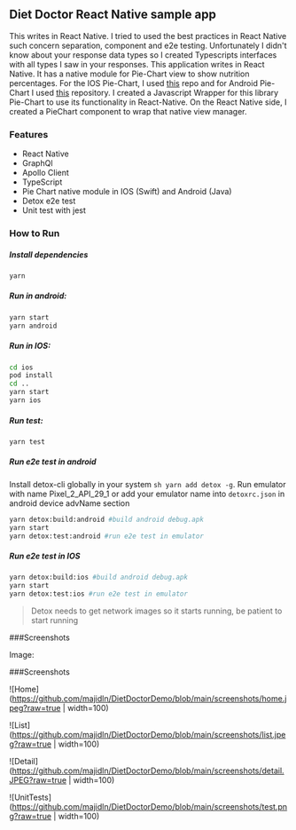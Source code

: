 ## Diet Doctor React Native sample app
This writes in React Native. I tried to used the best practices in React Native such concern separation, component and e2e testing. 
Unfortunately I didn't know about your response data types so I created Typescripts interfaces with all types I saw in your responses.
This application writes in React Native. It has a native module for Pie-Chart view to show nutrition percentages. For the IOS Pie-Chart, I used [this](https://github.com/danielgindi/Charts) repo and for Android Pie-Chart I used [this](https://github.com/PhilJay/MPAndroidChart/commit/f6a398b) repository. I created a Javascript Wrapper for this library Pie-Chart to use its functionality in React-Native. On the React Native side, I created a PieChart component to wrap that native view manager.


### Features

- React Native
- GraphQl 
- Apollo Client
- TypeScript
- Pie Chart native module in IOS (Swift) and Android (Java)
- Detox e2e test
- Unit test with jest

### How to Run

##### Install dependencies
```sh
yarn
```
##### Run in android:
```sh
yarn start
yarn android
```
##### Run in IOS:
```sh
cd ios
pod install
cd ..
yarn start
yarn ios
```
##### Run test:
```sh
yarn test
```
##### Run e2e test in android
Install detox-cli globally in your system ```sh yarn add detox -g```.
Run emulator with name Pixel_2_API_29_1 or add your emulator name into ```detoxrc.json``` in android device advName section

```sh
yarn detox:build:android #build android debug.apk
yarn start
yarn detox:test:android #run e2e test in emulator
```
##### Run e2e test in IOS

```sh
yarn detox:build:ios #build android debug.apk
yarn start
yarn detox:test:ios #run e2e test in emulator
```
> Detox needs to get network images so it starts running, be patient to start running 


###Screenshots

Image:

###Screenshots

![Home](https://github.com/majidln/DietDoctorDemo/blob/main/screenshots/home.jpeg?raw=true | width=100)

![List](https://github.com/majidln/DietDoctorDemo/blob/main/screenshots/list.jpeg?raw=true | width=100)

![Detail](https://github.com/majidln/DietDoctorDemo/blob/main/screenshots/detail.JPEG?raw=true | width=100)

![UnitTests](https://github.com/majidln/DietDoctorDemo/blob/main/screenshots/test.png?raw=true | width=100)
